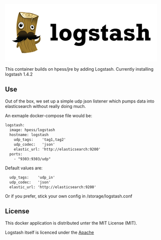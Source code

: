 ![Logstash](/logstash.png?raw=true "Logstash")

This container builds on hpess/jre by adding Logstash. Currently installing logstash 1.4.2

## Use
Out of the box, we set up a simple udp json listener which pumps data into elasticsearch without really doing much.

An exmaple docker-compose file would be:
```
logstash:
  image: hpess/logstash
  hostname: logstash
    udp_tags:    'tag1,tag2'
    udp_codec:   'json'
    elastic_url: 'http://elasticsearch:9200'                                                                                        
  ports:
    - "9303:9303/udp"
```
Default values are:
``` 
  udp_tags:    'udp_in'
  udp_codec:   'json'
  elastic_url: 'http://elasticsearch:9200'
```

Or if you prefer, stick your own config in /storage/logstash.conf

## License
This docker application is distributed unter the MIT License (MIT).

Logstash itself is licenced under the [Apache](https://github.com/elastic/logstash/blob/master/LICENSE)
